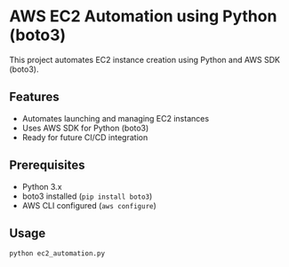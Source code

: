 # AWS EC2 Automation using Python (boto3)

This project automates EC2 instance creation using Python and AWS SDK (boto3).

## Features
- Automates launching and managing EC2 instances
- Uses AWS SDK for Python (boto3)
- Ready for future CI/CD integration

## Prerequisites
- Python 3.x
- boto3 installed (`pip install boto3`)
- AWS CLI configured (`aws configure`)

## Usage
```bash
python ec2_automation.py

